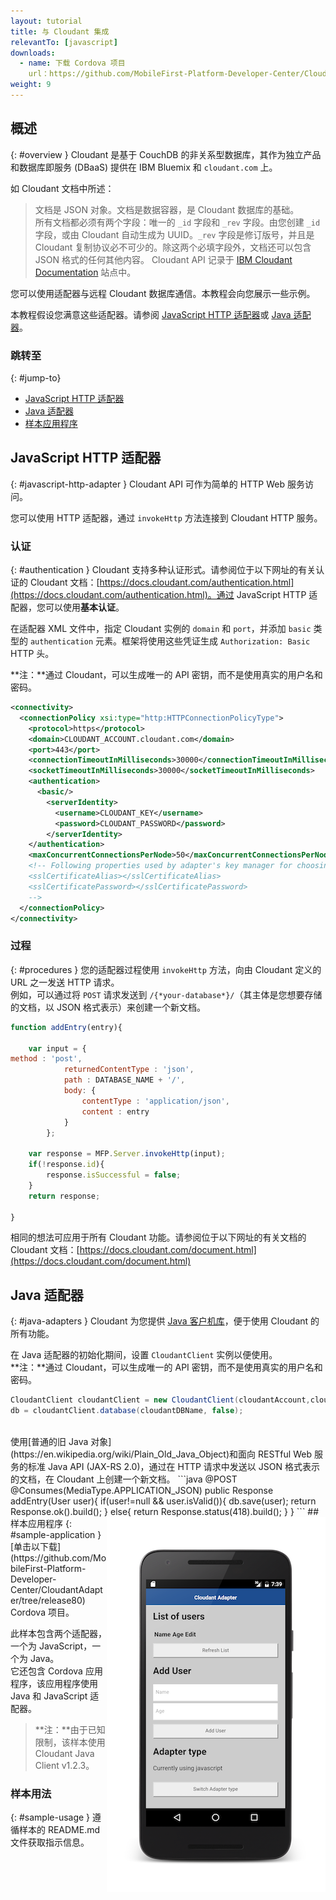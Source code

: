 ```yaml
---
layout: tutorial
title: 与 Cloudant 集成
relevantTo: [javascript]
downloads:
  - name: 下载 Cordova 项目
    url：https://github.com/MobileFirst-Platform-Developer-Center/CloudantAdapter/tree/release80
weight: 9
---
```

<!-- NLS_CHARSET=UTF-8 -->
## 概述
{: #overview }
Cloudant 是基于 CouchDB 的非关系型数据库，其作为独立产品和数据库即服务 (DBaaS) 提供在 IBM Bluemix 和 `cloudant.com` 上。

如 Cloudant 文档中所述：
> 文档是 JSON 对象。文档是数据容器，是 Cloudant 数据库的基础。  
所有文档都必须有两个字段：唯一的 `_id` 字段和 `_rev` 字段。由您创建 `_id` 字段，或由 Cloudant 自动生成为 UUID。`_rev` 字段是修订版号，并且是 Cloudant 复制协议必不可少的。除这两个必填字段外，文档还可以包含 JSON 格式的任何其他内容。
Cloudant API 记录于 [IBM Cloudant Documentation](https://docs.cloudant.com/index.html) 站点中。

您可以使用适配器与远程 Cloudant 数据库通信。本教程会向您展示一些示例。

本教程假设您满意这些适配器。请参阅 [JavaScript HTTP 适配器](../javascript-adapters/js-http-adapter)或 [Java 适配器](../java-adapters)。

### 跳转至
{: #jump-to}
* [JavaScript HTTP 适配器](#javascript-http-adapter)
* [Java 适配器](#java-adapters)
* [样本应用程序](#sample-application)


## JavaScript HTTP 适配器
{: #javascript-http-adapter }
Cloudant API 可作为简单的 HTTP Web 服务访问。

您可以使用 HTTP 适配器，通过 `invokeHttp` 方法连接到 Cloudant HTTP 服务。

### 认证
{: #authentication }
Cloudant 支持多种认证形式。请参阅位于以下网址的有关认证的 Cloudant 文档：[https://docs.cloudant.com/authentication.html](https://docs.cloudant.com/authentication.html)。通过 JavaScript HTTP 适配器，您可以使用**基本认证**。

在适配器 XML 文件中，指定 Cloudant 实例的 `domain` 和 `port`，并添加 `basic` 类型的 `authentication` 元素。框架将使用这些凭证生成 `Authorization: Basic` HTTP 头。

**注：**通过 Cloudant，可以生成唯一的 API 密钥，而不是使用真实的用户名和密码。

```xml
<connectivity>
  <connectionPolicy xsi:type="http:HTTPConnectionPolicyType">
    <protocol>https</protocol>
    <domain>CLOUDANT_ACCOUNT.cloudant.com</domain>
    <port>443</port>
    <connectionTimeoutInMilliseconds>30000</connectionTimeoutInMilliseconds>
    <socketTimeoutInMilliseconds>30000</socketTimeoutInMilliseconds>
    <authentication>
      <basic/>
        <serverIdentity>
          <username>CLOUDANT_KEY</username>
          <password>CLOUDANT_PASSWORD</password>
        </serverIdentity>
    </authentication>
    <maxConcurrentConnectionsPerNode>50</maxConcurrentConnectionsPerNode>
    <!-- Following properties used by adapter's key manager for choosing specific certificate from key store
    <sslCertificateAlias></sslCertificateAlias>
    <sslCertificatePassword></sslCertificatePassword>
    -->
  </connectionPolicy>
</connectivity>
```

### 过程
{: #procedures }
您的适配器过程使用 `invokeHttp` 方法，向由 Cloudant 定义的 URL 之一发送 HTTP 请求。  
例如，可以通过将 `POST` 请求发送到 `/{*your-database*}/`（其主体是您想要存储的文档，以 JSON 格式表示）来创建一个新文档。

```js
function addEntry(entry){

    var input = { 
method : 'post',
            returnedContentType : 'json',
            path : DATABASE_NAME + '/',
            body: {
                contentType : 'application/json',        
                content : entry
            }
        };

    var response = MFP.Server.invokeHttp(input);
    if(!response.id){
        response.isSuccessful = false;
    }
    return response;

}
```

相同的想法可应用于所有 Cloudant 功能。请参阅位于以下网址的有关文档的 Cloudant 文档：[https://docs.cloudant.com/document.html](https://docs.cloudant.com/document.html)

## Java 适配器
{: #java-adapters }
Cloudant 为您提供 [Java 客户机库](https://github.com/cloudant/java-cloudant)，便于使用 Cloudant 的所有功能。

在 Java 适配器的初始化期间，设置 `CloudantClient` 实例以便使用。  
**注：**通过 Cloudant，可以生成唯一的 API 密钥，而不是使用真实的用户名和密码。

```java
CloudantClient cloudantClient = new CloudantClient(cloudantAccount,cloudantKey,cloudantPassword);
db = cloudantClient.database(cloudantDBName, false);
```
<br/>
使用[普通的旧 Java 对象](https://en.wikipedia.org/wiki/Plain_Old_Java_Object)和面向 RESTful Web 服务的标准 Java API (JAX-RS 2.0)，通过在 HTTP 请求中发送以 JSON 格式表示的文档，在 Cloudant 上创建一个新文档。
```java
@POST
@Consumes(MediaType.APPLICATION_JSON)
public Response addEntry(User user){
    if(user!=null && user.isValid()){
        db.save(user);
        return Response.ok().build();
    }
    else{
        return Response.status(418).build();
    }
}
```

<img alt="样本应用程序图像" src="cloudant-app.png" style="float:right"/>
## 样本应用程序
{: #sample-application }
[单击以下载](https://github.com/MobileFirst-Platform-Developer-Center/CloudantAdapter/tree/release80) Cordova 项目。

此样本包含两个适配器，一个为 JavaScript，一个为 Java。  
它还包含 Cordova 应用程序，该应用程序使用 Java 和 JavaScript 适配器。

> **注：**由于已知限制，该样本使用 Cloudant Java Client v1.2.3。

### 样本用法
{: #sample-usage }
遵循样本的 README.md 文件获取指示信息。
